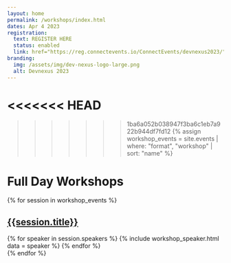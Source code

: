 ```yaml
---
layout: home
permalink: /workshops/index.html
dates: Apr 4 2023
registration:
  text: REGISTER HERE
  status: enabled
  link: href="https://reg.connectevents.io/ConnectEvents/devnexus2023/"
branding:
  img: /assets/img/dev-nexus-logo-large.png
  alt: Devnexus 2023
---
```

<<<<<<< HEAD
=======


>>>>>>> 1ba6a052b038947f3ba6c1eb7a922b944df7fd12
{% assign workshop_events = site.events | where: "format", "workshop" | sort: "name" %}
<div class="featured-header">
   <h1>Full Day Workshops</h1>
</div>

{% for session in workshop_events %}
<div class="workshop-promo-row">
  <h2><a href="/presentations/{{session.slug}}">{{session.title}}</a></h2>
  {% for speaker in session.speakers %}
      {% include workshop_speaker.html data = speaker %}
  {% endfor %}
</div>
{% endfor %}